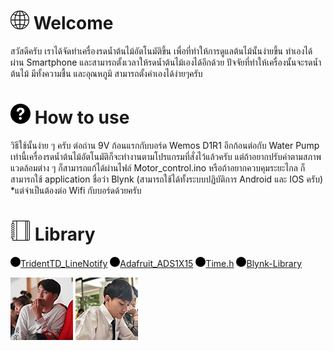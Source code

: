 # ![](/images/internet.png) Welcome
สวัสดีครับ เราได้จัดทำเครื่องรดน้ำต้นไม้อัตโนมัติขึ้น เพื่อที่ทำให้การดูแลต้นไม้นั้นง่ายขึ้น ทำเองได้ผ่าน Smartphone และสามารถตั้งเวลาให้รดน้ำต้นไม้เองได้อีกด้วย ปัจจัยที่ทำให้เครื่องนั้นจะรดน้ำต้นไม้ มีทั้งความชื้น และอุณหภูมิ สามารถตั้งค่าเองได้ง่ายๆครับ

# ![](images/help.png) How to use
วิธีใช้นั้นง่าย ๆ ครับ ต่อถ่าน 9V ก้อนแรกกับบอร์ด Wemos D1R1 อีกก้อนต่อกับ Water Pump เท่านี้เครื่องรดน้ำต้นไม้อัตโนมัติก็จะทำงานตามโปรแกรมที่สั่งไว้แล้วครับ
แต่ถ้าอยากปรับค่าตามสภาพแวดล้อมต่าง ๆ ก็สามารถแก้ได้ผ่านไฟล์ Motor_control.ino
หรือถ้าอยากควบคุมระยะไกล ก็สามารถใช้ application ชื่อว่า Blynk (สามารถใช้ได้ทั้งระบบปฏิบัติการ Android และ IOS ครับ)
*แต่จำเป็นต้องต่อ Wifi กับบอร์ดด้วยครับ

# ![](images/notebook.png) Library
![](images/circle.png)[TridentTD_LineNotify](https://github.com/TridentTD/TridentTD_LineNotify)
![](images/circle.png)[Adafruit_ADS1X15](https://github.com/adafruit/Adafruit_ADS1X15)
![](images/circle.png)[Time.h](https://github.com/PaulStoffregen/Time)
![](images/circle.png)[Blynk-Library](https://github.com/blynkkk/blynk-library)

![](/images/pattarapong.png)
![](/images/peerapol.png)
